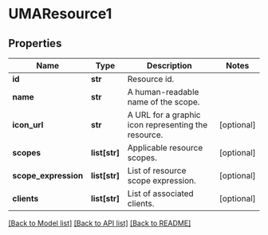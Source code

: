 # UMAResource1

## Properties
Name | Type | Description | Notes
------------ | ------------- | ------------- | -------------
**id** | **str** | Resource id. | 
**name** | **str** | A human-readable name of the scope. | 
**icon_url** | **str** | A URL for a graphic icon representing the resource. | [optional] 
**scopes** | **list[str]** | Applicable resource scopes. | [optional] 
**scope_expression** | **list[str]** | List of resource scope expression. | [optional] 
**clients** | **list[str]** | List of associated clients. | [optional] 

[[Back to Model list]](../README.md#documentation-for-models) [[Back to API list]](../README.md#documentation-for-api-endpoints) [[Back to README]](../README.md)


